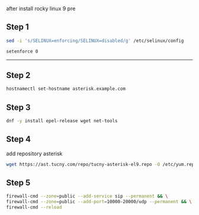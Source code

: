 after install rocky linux 9 
pre
## Step 1
```bash
sed -i 's/SELINUX=enforcing/SELINUX=disabled/g' /etc/selinux/config
```
```bash
setenforce 0 
```
---------------
## Step 2

```bash
hostnamectl set-hostname asterisk.example.com
```

## Step 3
```bash
dnf -y install epel-release wget net-tools
```
## Step 4
add repository asterisk
```bash
wget https://ast.tucny.com/repo/tucny-asterisk-el9.repo -O /etc/yum.repos.d/tucny-asterisk-el9.repo
```

## Step 5 

```bash
firewall-cmd --zone=public --add-service sip --permanent && \
firewall-cmd --zone=public --add-port=10000-20000/udp --permanent && \
firewall-cmd --reload
```
